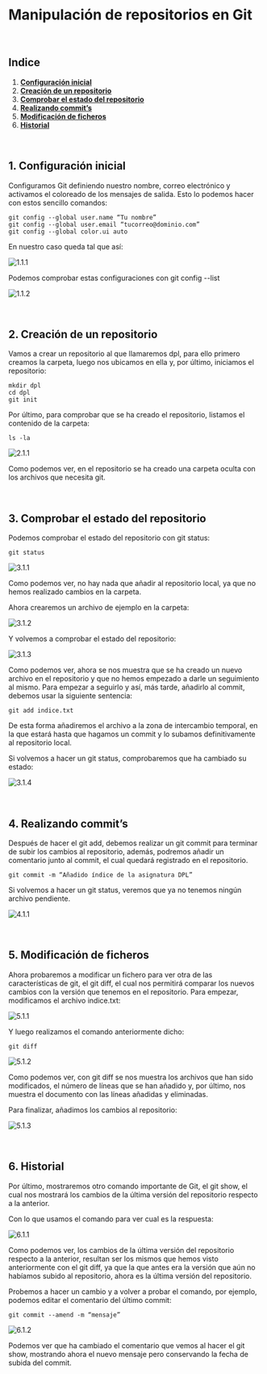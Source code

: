 
# Manipulación de repositorios en Git

<br>

## Indice

1. <a href="#1-configuración-inicial">**Configuración inicial**</a>
2. <a href="#2-creación-de-un-repositorio">**Creación de un repositorio**</a>
3. <a href="#3-comprobar-el-estado-del-repositorio">**Comprobar el estado del repositorio**</a>
4. <a href="#4-realizando-commits">**Realizando commit’s**</a>
5. <a href="#5-modificación-de-ficheros">**Modificación de ficheros**</a>
6. <a href="#6-historial">**Historial**</a>

<br>

## 1. Configuración inicial
Configuramos Git definiendo nuestro nombre, correo electrónico y activamos el coloreado de los mensajes de salida. Esto lo podemos hacer con estos sencillo comandos:

```
git config --global user.name “Tu nombre”
git config --global user.email “tucorreo@dominio.com”
git config --global color.ui auto
```

En nuestro caso queda tal que así:

![1.1.1](https://github.com/GersanCabo/Uso-de-Git/blob/main/img/Manipulaci%C3%B3n%20de%20repositorios%20en%20Git/1.1.1.png)

Podemos comprobar estas configuraciones con git config --list 

![1.1.2](https://github.com/GersanCabo/Uso-de-Git/blob/main/img/Manipulaci%C3%B3n%20de%20repositorios%20en%20Git/1.1.2.png)

<br>

## 2. Creación de un repositorio
Vamos a crear un repositorio al que llamaremos dpl, para ello primero creamos la carpeta, luego nos ubicamos en ella y, por último, iniciamos el repositorio:

```
mkdir dpl
cd dpl
git init
```

Por último, para comprobar que se ha creado el repositorio, listamos el contenido de la carpeta:

```
ls -la
```

![2.1.1](https://github.com/GersanCabo/Uso-de-Git/blob/main/img/Manipulaci%C3%B3n%20de%20repositorios%20en%20Git/2.1.1.png)

Como podemos ver, en el repositorio se ha creado una carpeta oculta con los archivos que necesita git.

<br>

## 3. Comprobar el estado del repositorio
Podemos comprobar el estado del repositorio con git status:

```
git status
```

![3.1.1](https://github.com/GersanCabo/Uso-de-Git/blob/main/img/Manipulaci%C3%B3n%20de%20repositorios%20en%20Git/3.1.1.png)

Como podemos ver, no hay nada que añadir al repositorio local, ya que no hemos realizado cambios en la carpeta.

Ahora crearemos un archivo de ejemplo en la carpeta:

![3.1.2](https://github.com/GersanCabo/Uso-de-Git/blob/main/img/Manipulaci%C3%B3n%20de%20repositorios%20en%20Git/3.1.2.png)

Y volvemos a comprobar el estado del repositorio:

![3.1.3](https://github.com/GersanCabo/Uso-de-Git/blob/main/img/Manipulaci%C3%B3n%20de%20repositorios%20en%20Git/3.1.3.png)

Como podemos ver, ahora se nos muestra que se ha creado un nuevo archivo en el repositorio y que no hemos empezado a darle un seguimiento al mismo. Para empezar a seguirlo y así, más tarde, añadirlo al commit, debemos usar la siguiente sentencia:

```
git add indice.txt
```

De esta forma añadiremos el archivo a la zona de intercambio temporal, en la que estará hasta que hagamos un commit y lo subamos definitivamente al repositorio local.

Si volvemos a hacer un git status, comprobaremos que ha cambiado su estado:

![3.1.4](https://github.com/GersanCabo/Uso-de-Git/blob/main/img/Manipulaci%C3%B3n%20de%20repositorios%20en%20Git/3.1.4.png)

<br>

## 4. Realizando commit’s
Después de hacer el git add, debemos realizar un git commit para terminar de subir los cambios al repositorio, además, podremos añadir un comentario junto al commit, el cual quedará registrado en el repositorio.

```
git commit -m “Añadido índice de la asignatura DPL”
```

Si volvemos a hacer un git status, veremos que ya no tenemos ningún archivo pendiente.

![4.1.1](https://github.com/GersanCabo/Uso-de-Git/blob/main/img/Manipulaci%C3%B3n%20de%20repositorios%20en%20Git/4.1.1.png)

<br>

## 5. Modificación de ficheros
Ahora probaremos a modificar un fichero para ver otra de las características de git, el git diff, el cual nos permitirá comparar los nuevos cambios con la versión que tenemos en el repositorio. Para empezar, modificamos el archivo indice.txt:

![5.1.1](https://github.com/GersanCabo/Uso-de-Git/blob/main/img/Manipulaci%C3%B3n%20de%20repositorios%20en%20Git/5.1.1.png)

Y luego realizamos el comando anteriormente dicho:

```
git diff
```

![5.1.2](https://github.com/GersanCabo/Uso-de-Git/blob/main/img/Manipulaci%C3%B3n%20de%20repositorios%20en%20Git/5.1.2.png)

Como podemos ver, con git diff se nos muestra los archivos que han sido modificados, el número de líneas que se han añadido y, por último, nos muestra el documento con las líneas añadidas y eliminadas.

Para finalizar, añadimos los cambios al repositorio:

![5.1.3](https://github.com/GersanCabo/Uso-de-Git/blob/main/img/Manipulaci%C3%B3n%20de%20repositorios%20en%20Git/5.1.3.png)

<br>

## 6. Historial
Por último, mostraremos otro comando importante de Git, el git show, el cual nos mostrará los cambios de la última versión del repositorio respecto a la anterior.

Con lo que usamos el comando para ver cual es la respuesta:

![6.1.1](https://github.com/GersanCabo/Uso-de-Git/blob/main/img/Manipulaci%C3%B3n%20de%20repositorios%20en%20Git/6.1.1.png)

Como podemos ver, los cambios de la última versión del repositorio respecto a la anterior, resultan ser los mismos que hemos visto anteriormente con el git diff, ya que la que antes era la versión que aún no habíamos subido al repositorio, ahora es la última versión del repositorio.

Probemos a hacer un cambio y a volver a probar el comando, por ejemplo, podemos editar el comentario del último commit:

```
git commit --amend -m “mensaje”
```

![6.1.2](https://github.com/GersanCabo/Uso-de-Git/blob/main/img/Manipulaci%C3%B3n%20de%20repositorios%20en%20Git/6.1.2.png)

Podemos ver que ha cambiado el comentario que vemos al hacer el git show, mostrando ahora el nuevo mensaje pero conservando la fecha de subida del commit.
